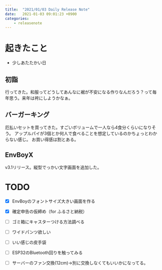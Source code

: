 ```yaml
---
title:  "2021/01/03 Daily Release Note"
date:   2021-01-03 09:01:23 +0900
categories:
	- releasenote
---
```

# 起きたこと

* 少しあたたかい日

## 初詣

行ってきた。和服ってどうしてあんなに裾が不安になる作りなんだろう？って毎年思う。来年は袴にしようかなぁ。

## バーガーキング

厄払いセットを買ってきた。すごいボリュームで一人なら4食分くらいになりそう。
アップルパイが3個とか何人で食べることを想定しているのかちょっとわからない感じ。
お買い得感は割とある。

## EnvBoyX

v3.1リリース。縦型でっかい文字画面を追加した。

# TODO 

- [x] EnvBoyのフォントサイズ大きい画面を作る
- [x] 確定申告の仮締め（for ふるさと納税）
- [ ] ゴミ箱にキャスターつける方法調べる
- [ ] ワイドパンツ欲しい
- [ ] いい感じの皮手袋
- [ ] ESP32のBluetooth回りを触ってみる
- [ ] サーバーのファン交換(12cm)→別に交換しなくてもいいかになってる。

